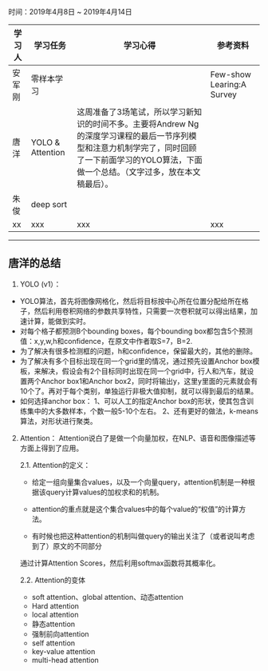 时间：2019年4月8日 ~ 2019年4月14日

学习人|学习任务|学习心得|参考资料
------ | ------ | ------ | -----
安军刚  |零样本学习|        | Few-show Learing:A Survey
唐洋 | YOLO & Attention | 这周准备了3场笔试，所以学习新知识的时间不多。主要将Andrew Ng的深度学习课程的最后一节序列模型和注意力机制学完了，同时回顾了一下前面学习的YOLO算法，下面做一个总结。（文字过多，放在本文稿最后）。
朱俊| deep sort | 
xx | xxx | xxx | xxx

---
## 唐洋的总结 ##
1. YOLO (v1）：

- YOLO算法，首先将图像网格化，然后将目标按中心所在位置分配给所在格子，然后利用卷积网络的参数共享特性，只需要一次卷积就可以得出结果，加速计算，能做到实时。
- 对每个格子都预测B个bounding boxes，每个bounding box都包含5个预测值：x,y,w,h和confidence，在原文中作者取S=7，B=2.
- 为了解决有很多检测框的问题，h和confidence，保留最大的，其他的删除。
- 为了解决有多个目标出现在同一个grid里的情况，通过预先设置Anchor box模板，来解决，假设会有2个目标同时出现在同一个grid中，行人和汽车，就设置两个Anchor box1和Anchor box2，同时将输出y，这里y里面的元素就会有10个了。再对于每个类别，单独运行非极大值抑制，就可以得到最后的结果。
- 如何选择anchor box：
1、可以人工的指定Anchor box的形状，使其包含训练集中的大多数样本，个数一般5-10个左右。
2、还有更好的做法，k-means算法，对形状进行聚类。

2. Attention：
Attention说白了是做一个向量加权，在NLP、语音和图像描述等方面上得到了应用。

    2.1. Attention的定义：

    - 给定一组向量集合values，以及一个向量query，attention机制是一种根据该query计算values的加权求和的机制。

    - attention的重点就是这个集合values中的每个value的“权值”的计算方法。

    - 有时候也把这种attention的机制叫做query的输出关注了（或者说叫考虑到了）原文的不同部分
   
   通过计算Attention Scores，然后利用softmax函数将其概率化。
   
    2.2. Attention的变体
   
    - soft attention、global attention、动态attention
    - Hard attention
    - local attention
    - 静态attention
    - 强制前向attention
    - self attention
    - key-value attention
    - multi-head attention

        
